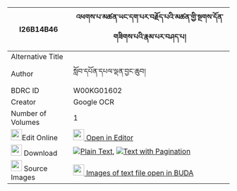 |I26B14B46|འཕགས་པ་མཚན་ཡང་དག་པར་བརྗོད་པའི་མཚན་གྱི་སྔགས་དོན་གཟིགས་པའི་རྣམ་པར་བཤད་པ། 
| --- | --- 
|Alternative Title |
|Author| སློབ་དཔོན་དཔལ་ལྡན་བྱང་ཆུབ།
|BDRC ID | W00KG01602
|Creator | Google OCR
|Number of Volumes| 1
|<img width="25" src="https://img.icons8.com/color/25/000000/edit-property.png">Edit Online| [<img width="25" src="https://avatars.githubusercontent.com/u/45091458?s=200&v=4"> Open in Editor](http://editor.openpecha.org/I26B14B46)
|<img width="25" src="https://img.icons8.com/fluent/48/000000/download-2.png"/>  Download | [![](https://img.icons8.com/color/20/000000/txt.png)Plain Text](https://github.com/Openpecha/I26B14B46/releases/download/v2/pakpa_tsen_yangdakpa_ra_jopa_i_plain_I26B14B46.zip), [![](https://img.icons8.com/color/20/000000/txt.png)Text with Pagination](https://github.com/Openpecha/I26B14B46/releases/download/v2/pakpa_tsen_yangdakpa_ra_jopa_i_pages_I26B14B46.zip)
|<img width="25" src="https://img.icons8.com/plasticine/100/000000/pictures-folder.png"/>  Source Images | [<img width="25" src="https://library.bdrc.io/icons/BUDA-small.svg"> Images of text file open in BUDA](https://library.bdrc.io/show/bdr:W00KG01602)